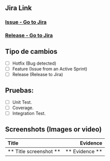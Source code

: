 <!--- As a title use the format: [CODE] Jira Issue Title  | [RELEASE] Description -->

## Jira Link
<!--- Use only one -->
<!--- Jira link for an issue -->
### [Issue - Go to Jira](https://dathaplus.atlassian.net/browse/EXAMPLE-XXX)
<!--- Jira link for a release -->
### [Release - Go to Jira](https://dathaplus.atlassian.net/projects/EXAMPLE/versions/XXXXX)

## Tipo de cambios
<!--- What types of changes does your code introduce? Put an `x` in all the boxes that apply: -->
- [ ] Hotfix (Bug detected)
- [ ] Feature (Issue from an Active Sprint)
- [ ] Release (Release to Jira)

<!--- Only apply for hotfix or feature. -->
## Pruebas:
<!--- Go over all the following points, and put an `x` in all the boxes that apply. -->
<!--- If you're unsure about any of these, don't hesitate to ask. We're here to help! -->
- [ ] Unit Test.
- [ ] Coverage.
- [ ] Integration Test.

## Screenshots (Images or video)

| Title                  |       Evidence |
|:-----------------------|---------------:|
| ** Title screenshot ** | ** Evidence ** |
